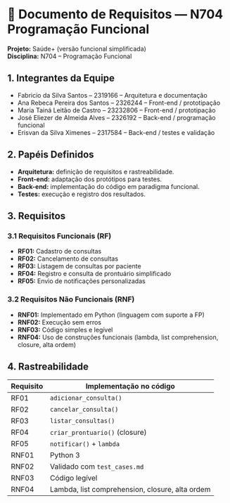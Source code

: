 # 📄 Documento de Requisitos — N704 Programação Funcional  

**Projeto:** Saúde+ (versão funcional simplificada)  
**Disciplina:** N704 – Programação Funcional  

## 1. Integrantes da Equipe  
- Fabricio da Silva Santos – 2319166 – Arquitetura e documentação  
- Ana Rebeca Pereira dos Santos – 2326244 – Front-end / prototipação  
- Maria Tainá Leitão de Castro – 23232806 – Front-end / prototipação  
- José Eliezer de Almeida Alves – 2326192 – Back-end / programação funcional  
- Erisvan da Silva Ximenes – 2317584 – Back-end / testes e validação  

## 2. Papéis Definidos  
- **Arquitetura:** definição de requisitos e rastreabilidade.  
- **Front-end:** adaptação dos protótipos para testes.  
- **Back-end:** implementação do código em paradigma funcional.  
- **Testes:** execução e registro dos resultados.  

## 3. Requisitos  

### 3.1 Requisitos Funcionais (RF)  
- **RF01:** Cadastro de consultas  
- **RF02:** Cancelamento de consultas  
- **RF03:** Listagem de consultas por paciente  
- **RF04:** Registro e consulta de prontuário simplificado  
- **RF05:** Envio de notificações personalizadas  

### 3.2 Requisitos Não Funcionais (RNF)  
- **RNF01:** Implementado em Python (linguagem com suporte a FP)  
- **RNF02:** Execução sem erros  
- **RNF03:** Código simples e legível  
- **RNF04:** Uso de construções funcionais (lambda, list comprehension, closure, alta ordem)  

## 4. Rastreabilidade  

| Requisito | Implementação no código |
|-----------|--------------------------|
| RF01 | `adicionar_consulta()` |
| RF02 | `cancelar_consulta()` |
| RF03 | `listar_consultas()` |
| RF04 | `criar_prontuario()` (closure) |
| RF05 | `notificar()` + `lambda` |
| RNF01 | Python 3 |
| RNF02 | Validado com `test_cases.md` |
| RNF03 | Código legível |
| RNF04 | Lambda, list comprehension, closure, alta ordem |
